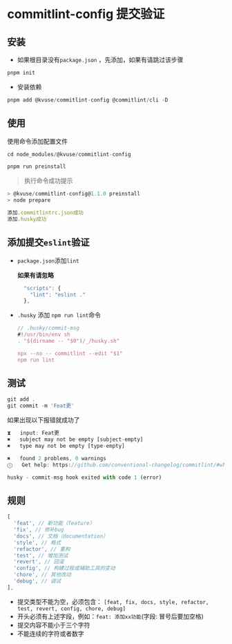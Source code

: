 # commitlint-config 提交验证

## 安装

- 如果根目录没有`package.json` ，先添加，如果有请跳过该步骤
  
```js
pnpm init
```

- 安装依赖

```js
pnpm add @kvuse/commitlint-config @commitlint/cli -D
```

## 使用

使用命令添加配置文件

```js
cd node_modules/@kvuse/commitlint-config

pnpm run preinstall
```

> 执行命令成功提示

```js
> @kvuse/commitlint-config@1.1.0 preinstall
> node prepare

添加.commitlintrc.json成功
添加.husky成功
```

## 添加提交`eslint`验证

- `package.json`添加`lint`
  
  **如果有请忽略**

  ```js
    "scripts": {
      "lint": "eslint ."
    },
  ```

- `.husky` 添加 `npm run lint`命令
  
    ```js
    // .husky/commit-msg
    #!/usr/bin/env sh
  . "$(dirname -- "$0")/_/husky.sh"

  npx --no -- commitlint --edit "$1"
  npm run lint
  ```

## 测试

```js
git add .
git commit -m 'Feat更'
```

如果出现以下报错就成功了

```js
⧗   input: Feat更
✖   subject may not be empty [subject-empty]
✖   type may not be empty [type-empty]

✖   found 2 problems, 0 warnings
ⓘ   Get help: https://github.com/conventional-changelog/commitlint/#what-is-commitlint

husky - commit-msg hook exited with code 1 (error)
```

## 规则

```js
[
  'feat', // 新功能（feature）
  'fix', // 修补bug
  'docs', // 文档（documentation）
  'style', // 格式
  'refactor', // 重构
  'test', // 增加测试
  'revert', // 回滚
  'config', // 构建过程或辅助工具的变动
  'chore', // 其他改动
  'debug', // 调试
],
```

- 提交类型不能为空，必须包含： `[feat, fix, docs, style, refactor, test, revert, config, chore, debug]`
- 开头必须有上述字段，例如：`feat: 添加xx功能`(字段: 冒号后要加空格)
- 提交内容不能小于三个字符
- 不能连续的字符或者数字
